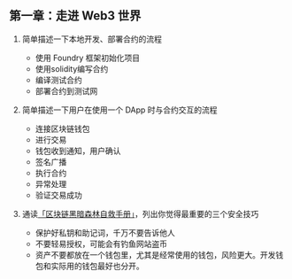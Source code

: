 ## 第一章：走进 Web3 世界

1. 简单描述一下本地开发、部署合约的流程
   - 使用 Foundry 框架初始化项目
   - 使用solidity编写合约
   - 编译测试合约
   - 部署合约到测试网

2. 简单描述一下用户在使用一个 DApp 时与合约交互的流程
   - 连接区块链钱包
   - 进行交易
   - 钱包收到通知，用户确认
   - 签名广播
   - 执行合约
   - 异常处理
   - 验证交易成功

3. 通读[「区块链黑暗森林自救手册」](https://github.com/slowmist/Blockchain-dark-forest-selfguard-handbook/blob/main/README_CN.md)，列出你觉得最重要的三个安全技巧
   - 保护好私钥和助记词，千万不要告诉他人
   - 不要轻易授权，可能会有钓鱼网站盗币
   - 资产不要都放在一个钱包里，尤其是经常使用的钱包，风险更大。开发钱包和实际用的钱包最好也分开。